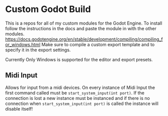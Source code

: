 # Custom Godot Build
 
This is a repos for all of my custom modules for the Godot Engine.
To install follow the instructions in the docs and paste the module in with the other modules.
https://docs.godotengine.org/en/stable/development/compiling/compiling_for_windows.html
Make sure to compile a custom export template and to specify it in the export settings.

Currently Only Windows is supported for the editor and export presets.

## Midi Input
Allows for input from a midi devices.
On every instance of Midi Input the first command called must be `start_system_input(int port)`.
If the connection is lost a new instance must be instanced and if there is no connection when `start_system_input(int port)` is called the instance will disable itself!
